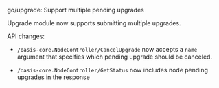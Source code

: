 go/upgrade: Support multiple pending upgrades

Upgrade module now supports submitting multiple upgrades.

API changes:

- `/oasis-core.NodeController/CancelUpgrade` now accepts a `name` argument
that specifies which pending upgrade should be canceled.

- `/oasis-core.NodeController/GetStatus` now includes node pending upgrades
in the response
